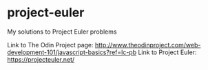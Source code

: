 # project-euler
My solutions to Project Euler problems

Link to The Odin Project page: http://www.theodinproject.com/web-development-101/javascript-basics?ref=lc-pb
Link to Project Euler: https://projecteuler.net/
